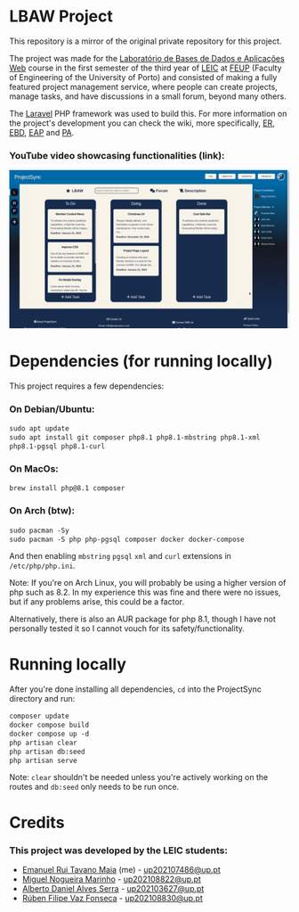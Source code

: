 # LBAW Project
This repository is a mirror of the original private repository for this project.

The project was made for the [Laboratório de Bases de Dados e Aplicações Web](https://sigarra.up.pt/feup/en/ucurr_geral.ficha_uc_view?pv_ocorrencia_id=520328) course
in the first semester of the third year of [LEIC](https://sigarra.up.pt/feup/en/CUR_GERAL.CUR_VIEW?pv_curso_id=22841) at [FEUP](https://sigarra.up.pt/feup/en/WEB_PAGE.INICIAL) (Faculty of Engineering of the University of Porto) and 
consisted of making a fully featured project management service, where people can create projects, manage tasks, and have discussions in a small forum, beyond many others.

The [Laravel](https://laravel.com/) PHP framework was used to build this. For more information on the project's development you can check the wiki, more specifically,
[ER](https://github.com/emanuxd11/LBAW-feup/blob/main/Component%20Deliveries/ER.md), [EBD](https://github.com/emanuxd11/LBAW-feup/blob/main/Component%20Deliveries/EBD.md),
[EAP](https://github.com/emanuxd11/LBAW-feup/blob/main/Component%20Deliveries/eap.md) and [PA](https://github.com/emanuxd11/LBAW-feup/blob/main/Component%20Deliveries/pa.md).

### YouTube video showcasing functionalities (link):
[![screenshot of dashboard](https://github.com/emanuxd11/LBAW-feup/blob/main/filesExtra/screenshot-2023-12-23_14%3A57%3A36.png)](https://www.youtube.com/watch?v=_xkL9mtCYWg)

# Dependencies (for running locally)
This project requires a few dependencies:
### On Debian/Ubuntu:
```
sudo apt update
sudo apt install git composer php8.1 php8.1-mbstring php8.1-xml php8.1-pgsql php8.1-curl
```
### On MacOs:
```
brew install php@8.1 composer
```
### On Arch (btw):
```
sudo pacman -Sy
sudo pacman -S php php-pgsql composer docker docker-compose
```
And then enabling `mbstring` `pgsql` `xml` and `curl` extensions in `/etc/php/php.ini`.

Note: If you're on Arch Linux, you will probably be using a higher version of php such as 8.2. In my experience this was fine and there were no issues, but if any problems arise, this could be a factor.

Alternatively, there is also an AUR package for php 8.1, though I have not personally tested it so I cannot vouch for its safety/functionality.

# Running locally
After you're done installing all dependencies, `cd` into the ProjectSync directory and run:
```
composer update
docker compose build
docker compose up -d
php artisan clear
php artisan db:seed
php artisan serve
```
Note: `clear` shouldn't be needed unless you're actively working on the routes and `db:seed` only needs to be run once.

# Credits
### This project was developed by the LEIC students:
- [Emanuel Rui Tavano Maia](https://sigarra.up.pt/feup/pt/fest_geral.cursos_list?pv_num_unico=202107486) (me) - up202107486@up.pt
- [Miguel Nogueira Marinho](https://sigarra.up.pt/feup/pt/fest_geral.cursos_list?pv_num_unico=202108822) - up202108822@up.pt
- [Alberto Daniel Alves Serra](https://sigarra.up.pt/feup/pt/fest_geral.cursos_list?pv_num_unico=202103627) - up202103627@up.pt
- [Rúben Filipe Vaz Fonseca](https://sigarra.up.pt/feup/pt/fest_geral.cursos_list?pv_num_unico=202108830) - up202108830@up.pt
